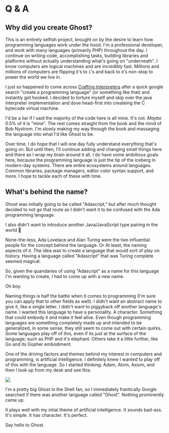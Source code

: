 # Q & A

## Why did you create Ghost?
This is an entirely selfish project, brought on by the desire to learn how programming languages work under the hood. I'm a professional developer, and work with many languages (primarily PHP) throughout the day. I continue on writing code, accomplishing tasks, building libraries and platforms without actually understanding what's going on "underneath". I know computers are logical machines and are _incredibly_ fast. Millions and millions of computers are flipping `0`'s to `1`'s and back to `0`'s non-stop to power the world we live in.

I just so happened to come across [Crafting Interpreters]() after a quick google search "create a programming language" (or something like that) and instantly got hooked. I decided to torture myself and skip over the java interpreter implementation and dove head-first into createing the C bytecode virtual machine.

I'd be a liar if I said the majority of the code here is all mine. It's not. _Maybe_ 0.5% of it is "mine". The rest comes straight from the book and the mind of Bob Nystrom. I'm slowly making my way through the book and massaging the language into what I'd like Ghost to be.

Over time, I do hope that I will one day fully understand everything that's going on. But until then, I'll continue adding and changing small things here and there as I wrap my brain around it all. I do have some ambitious goals here, because the programming language is just the tip of the iceberg in modern-day systems. There are entire ecosystems around languages. Common libraries, package managers, editor color syntax support, and more. I hope to tackle each of these with time.

## What's behind the name?
Ghost was initially going to be called "Adascript," but after much thought decided to not go that route as I didn't want it to be confused with the Ada programming language.

I also didn't want to introduce another Java/JavaScript type pairing in the world 👻

None-the-less, Ada Lovelace and Alan Turing were the two influential people for the concept behind the language. Or At least, the naming aspects of it. The idea was to create a language that would sort of play on history. Having a language called "Adascript" that was Turing complete seemed magical.

So, given the quandaries of using "Adascript" as a name for this language I'm wanting to create, I had to come up with a new name.

Oh boy.

Naming things is half the battle when it comes to programming (I'm sure you can apply that to other fields as well). I didn't want an abstract name to give it, like a single letter. I didn't want to piggyback off another language's name. I wanted this language to have a personality. A character. Something that could embody it and make it feel alive. Even though programming languages are something completely made up and intended to be generalized, in some sense, they still seem to come out with certain quirks. Some languages play off of this, even if its just at the surface of the language; such as PHP and it's elephant. Others take it a little further, like Go and its Gopher embodiment.

One of the driving factors and themes behind my interest in computers and programming, is artificial intelligence. I definitely knew I wanted to play off of this with the language. So I started thinking: Adam, Atom, Axiom, and then I look up from my desk and see this:

![](/figma.webp)

I'm a pretty big Ghost in the Shell fan, so I immediately frantically Google searched if there was another language called "Ghost". Nothing prominently came up.

It plays well with my intial theme of artificial intelligence. It sounds bad-ass. It's simple. It has character. It's perfect.

Say hello to Ghost.